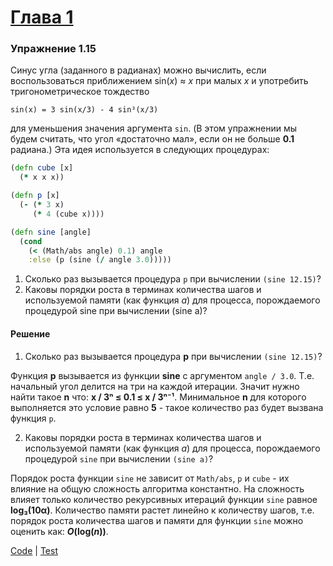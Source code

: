 # [Глава 1](./index.md#Глава-1-Построение-абстракций-с-помощью-процедур)

### Упражнение 1.15
Синус угла (заданного в радианах) можно вычислить, если воспользоваться приближением sin(_x_) ≈
_x_ при малых _x_ и употребить тригонометрическое тождество

`sin(x) = 3 sin(x/3) - 4 sin³(x/3)`

для уменьшения значения аргумента `sin`. (В этом упражнении мы будем считать, что угол «достаточно мал», если он не больше **0.1** радиана.) Эта идея используется в следующих процедурах:
```clojure
(defn cube [x]
  (* x x x))

(defn p [x]
  (- (* 3 x)
     (* 4 (cube x))))

(defn sine [angle]
  (cond
    (< (Math/abs angle) 0.1) angle
    :else (p (sine (/ angle 3.0)))))
```
1. Сколько раз вызывается процедура `p` при вычислении `(sine 12.15)`?
2. Каковы порядки роста в терминах количества шагов и используемой памяти (как функция _a_) для процесса, порождаемого процедурой sine при вычислении (sine a)?

#### Решение

1. Сколько раз вызывается процедура **p** при вычислении `(sine 12.15)`?

  Функция **p** вызывается из функции **sine** с аргументом `angle / 3.0`. Т.е. начальный угол делится на три на каждой итерации. Значит нужно найти такое **n** что: **x / 3ⁿ ≤ 0.1 ≤ x / 3ⁿ⁻¹**. Минимальное **n** для которого выполняется это условие равно **5** - такое количество раз будет вызвана функция `p`.

2. Каковы порядки роста в терминах количества шагов и используемой памяти (как функция _a_) для процесса, порождаемого процедурой `sine` при вычислении `(sine a)`?

  Порядок роста функции `sine` не зависит от `Math/abs`, `p` и `cube` - их влияние на общую сложность алгоритма константно. На сложность влияет только количество рекурсивных итераций функции `sine` равное **log₃(10α)**. Количество памяти растет линейно к количеству шагов, т.е. порядок роста количества шагов и памяти для функции `sine` можно оценить как: **_O_(log(_n_))**.

[Code](../src/sicp/chapter01/1_15.clj) | [Test](../test/sicp/chapter01/1_15_test.clj)
